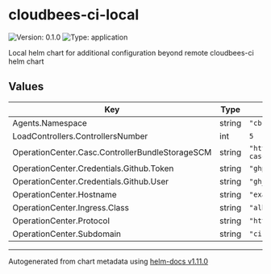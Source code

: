 # cloudbees-ci-local

![Version: 0.1.0](https://img.shields.io/badge/Version-0.1.0-informational?style=flat-square) ![Type: application](https://img.shields.io/badge/Type-application-informational?style=flat-square)

Local helm chart for additional configuration beyond remote cloudbees-ci helm chart

## Values

| Key | Type | Default | Description |
|-----|------|---------|-------------|
| Agents.Namespace | string | `"cbci-agents"` |  |
| LoadControllers.ControllersNumber | int | `5` |  |
| OperationCenter.Casc.ControllerBundleStorageSCM | string | `"https://github.com/carlosrodlop/cb-casc-controllers.git"` |  |
| OperationCenter.Credentials.Github.Token | string | `"ghp_xxxxxxxxxxxxxxxxxxxxExampleToken"` |  |
| OperationCenter.Credentials.Github.User | string | `"gh_ExampleUser"` |  |
| OperationCenter.Hostname | string | `"example.com"` |  |
| OperationCenter.Ingress.Class | string | `"alb"` |  |
| OperationCenter.Protocol | string | `"https"` |  |
| OperationCenter.Subdomain | string | `"ci"` |  |

----------------------------------------------
Autogenerated from chart metadata using [helm-docs v1.11.0](https://github.com/norwoodj/helm-docs/releases/v1.11.0)
